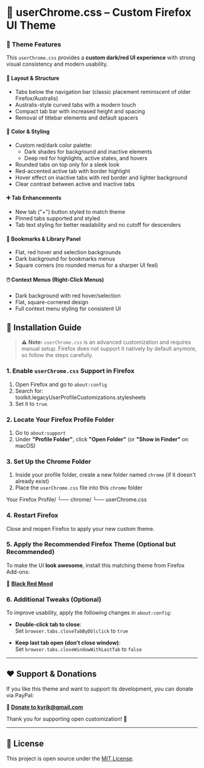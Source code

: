 # 🌙 userChrome.css – Custom Firefox UI Theme

### 🎨 Theme Features

This `userChrome.css` provides a **custom dark/red UI experience** with strong visual consistency and modern usability.

#### 🧱 Layout & Structure
- Tabs below the navigation bar (classic placement reminiscent of older Firefox/Australis)
- Australis-style curved tabs with a modern touch
- Compact tab bar with increased height and spacing
- Removal of titlebar elements and default spacers

#### 🎨 Color & Styling
- Custom red/dark color palette:
  - Dark shades for background and inactive elements
  - Deep red for highlights, active states, and hovers
- Rounded tabs on top only for a sleek look
- Red-accented active tab with border highlight
- Hover effect on inactive tabs with red border and lighter background
- Clear contrast between active and inactive tabs

#### ➕ Tab Enhancements
- New tab ("+") button styled to match theme
- Pinned tabs supported and styled
- Tab text styling for better readability and no cutoff for descenders

#### 📑 Bookmarks & Library Panel
- Flat, red hover and selection backgrounds
- Dark background for bookmarks menus
- Square corners (no rounded menus for a sharper UI feel)

#### 🖱️ Context Menus (Right-Click Menus)
- Dark background with red hover/selection
- Flat, square-cornered design
- Full context menu styling for consistent UI


## 🔧 Installation Guide

> ⚠️ **Note:** `userChrome.css` is an advanced customization and requires manual setup. Firefox does not support it natively by default anymore, so follow the steps carefully.

### 1. Enable `userChrome.css` Support in Firefox

1. Open Firefox and go to `about:config`
2. Search for:  
toolkit.legacyUserProfileCustomizations.stylesheets
3. Set it to `true`.

### 2. Locate Your Firefox Profile Folder

1. Go to `about:support`
2. Under **"Profile Folder"**, click **"Open Folder"** (or **"Show in Finder"** on macOS)

### 3. Set Up the Chrome Folder

1. Inside your profile folder, create a new folder named `chrome` (if it doesn't already exist)
2. Place the `userChrome.css` file into this `chrome` folder

Your Firefox Profile/
└── chrome/
└── userChrome.css


### 4. Restart Firefox

Close and reopen Firefox to apply your new custom theme.


### 5. Apply the Recommended Firefox Theme (Optional but Recommended)

To make the UI **look awesome**, install this matching theme from Firefox Add-ons:

🎨 **[Black Red Mood](https://addons.mozilla.org/en-US/firefox/addon/black-red-mood/?utm_source=addons.mozilla.org&utm_medium=referral&utm_content=search)**


### 6. Additional Tweaks (Optional)

To improve usability, apply the following changes in `about:config`:

- **Double-click tab to close**:  
Set `browser.tabs.closeTabByDblclick` to `true`

- **Keep last tab open (don’t close window)**:  
Set `browser.tabs.closeWindowWithLastTab` to `false`

---

## ❤️ Support & Donations

If you like this theme and want to support its development, you can donate via PayPal:

**🔗 [Donate to kyrik@gmail.com](https://www.paypal.com/donate/?business=kyrisk@gmail.com)**

Thank you for supporting open customization! 🙌

---

## 📝 License

This project is open source under the [MIT License](LICENSE).
